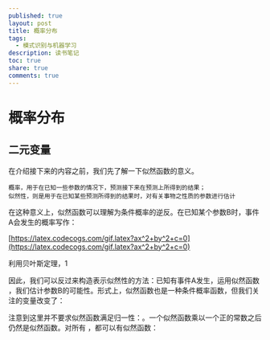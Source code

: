 ```yaml
---
published: true
layout: post
title: 概率分布
tags:
  - 模式识别与机器学习
description: 读书笔记
toc: true
share: true
comments: true
---
```

# 概率分布

## 二元变量

在介绍接下来的内容之前，我们先了解一下似然函数的意义。

	概率，用于在已知一些参数的情况下，预测接下来在预测上所得到的结果；
    似然性，则是用于在已知某些预测所得到的结果时，对有关事物之性质的参数进行估计

在这种意义上，似然函数可以理解为条件概率的逆反。在已知某个参数B时，事件A会发生的概率写作：

[https://latex.codecogs.com/gif.latex?ax^2+by^2+c=0](https://latex.codecogs.com/gif.latex?ax^2+by^2+c=0)



利用贝叶斯定理，1


因此，我们可以反过来构造表示似然性的方法：已知有事件A发生，运用似然函数 ，我们估计参数B的可能性。形式上，似然函数也是一种条件概率函数，但我们关注的变量改变了：


注意到这里并不要求似然函数满足归一性：。一个似然函数乘以一个正的常数之后仍然是似然函数。对所有 ，都可以有似然函数：

